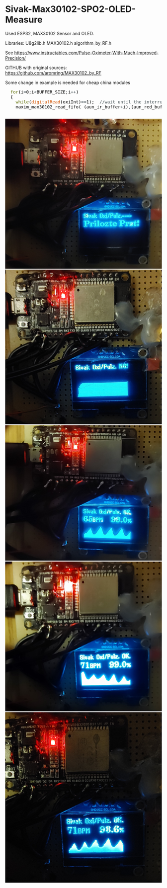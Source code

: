 # Sivak-Max30102-SPO2-OLED-Measure
Used ESP32, MAX30102 Sensor and OLED.

Libraries:
U8g2lib.h
MAX30102.h
algorithm_by_RF.h

See https://www.instructables.com/Pulse-Oximeter-With-Much-Improved-Precision/

GITHUB with original sources: https://github.com/aromring/MAX30102_by_RF



Some change in example is needed for cheap china modules
<pre>
 &nbsp;<font color="#5e6d03">for</font><font color="#000000">(</font><font color="#000000">i</font><font color="#434f54">=</font><font color="#000000">0</font><font color="#000000">;</font><font color="#000000">i</font><font color="#434f54">&lt;</font><font color="#000000">BUFFER_SIZE</font><font color="#000000">;</font><font color="#000000">i</font><font color="#434f54">++</font><font color="#000000">)</font>
 &nbsp;<font color="#000000">{</font>
 &nbsp;&nbsp;&nbsp;<font color="#5e6d03">while</font><font color="#000000">(</font><font color="#d35400">digitalRead</font><font color="#000000">(</font><font color="#000000">oxiInt</font><font color="#000000">)</font><font color="#434f54">==</font><font color="#000000">1</font><font color="#000000">)</font><font color="#000000">;</font> &nbsp;<font color="#434f54">&#47;&#47;wait until the interrupt pin asserts</font>
 &nbsp;&nbsp;&nbsp;<font color="#000000">maxim_max30102_read_fifo</font><font color="#000000">(</font> <font color="#000000">(</font><font color="#000000">aun_ir_buffer</font><font color="#434f54">+</font><font color="#000000">i</font><font color="#000000">)</font><font color="#434f54">,</font><font color="#000000">(</font><font color="#000000">aun_red_buffer</font><font color="#434f54">+</font><font color="#000000">i</font><font color="#000000">)</font><font color="#000000">)</font><font color="#000000">;</font> &nbsp;<font color="#434f54">&#47;&#47;read from MAX30102 FIFO &#47;&#47;swapped values for cheap modules</font>

</pre>


![alt text](https://github.com/sjsivo/Sivak-Max30102-SPO2-OLED-Measure/blob/main/20210316_215827_HDR.jpg?raw=true)
![alt text](https://github.com/sjsivo/Sivak-Max30102-SPO2-OLED-Measure/blob/main/20210316_215836_HDR.jpg?raw=true)
![alt text](https://github.com/sjsivo/Sivak-Max30102-SPO2-OLED-Measure/blob/main/20210316_215947_HDR.jpg?raw=true)
![alt text](https://github.com/sjsivo/Sivak-Max30102-SPO2-OLED-Measure/blob/main/20210316_215952_HDR.jpg?raw=true)
![alt text](https://github.com/sjsivo/Sivak-Max30102-SPO2-OLED-Measure/blob/main/20210316_215959_HDR.jpg?raw=true)
